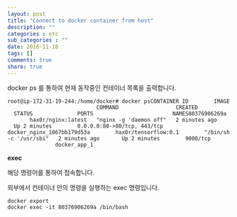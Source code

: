 ```yaml
---
layout: post
title: "Connect to docker container from host"
description: ""
categories : etc
sub_categories : ""
date: 2016-11-18
tags: []
comments: true
share: true
---
```


docker ps 를 통하여 현재 동작중인 컨테이너 목록을 출력합니다.

  

    root@ip-172-31-19-244:/home/docker# docker psCONTAINER ID        IMAGE                             COMMAND                  CREATED             STATUS              PORTS                         NAMES80376906269a        hax0r/nginx:latest   "nginx -g 'daemon off"   2 minutes ago       Up 2 minutes        0.0.0.0:80->80/tcp, 443/tcp   docker_nginx_1067bb179d53a        hax0r/tensorflow:0.1        "/bin/sh -c '/usr/sbi"   2 minutes ago       Up 2 minutes        9000/tcp                      docker_app_1

  

**exec**

해당 명령어를 통하여 접속합니다.

외부에서 컨테이너 안의 명령을 실행하는 exec 명령입니다.

  

    docker export    
    docker exec -it 80376906269a /bin/bash

